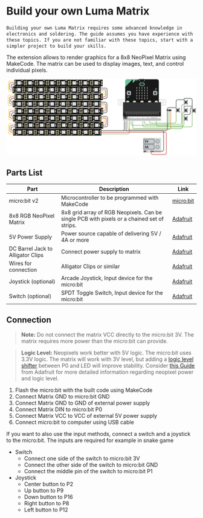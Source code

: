 # Build your own Luma Matrix

```admonish warning title="Advanced Knowledge Required"
Building your own Luma Matrix requires some advanced knowledge in electronics and soldering. The guide assumes you have experience with these topics. If you are not familiar with these topics, start with a simpler project to build your skills.
```

The extension allows to render graphics for a 8x8 NeoPixel Matrix using MakeCode. The matrix can be used to display images, text, and control individual pixels. 

![lumatrix-schematic](../assets/lumatrix-schematic-extended.png)

## Parts List

| Part | Description | Link |
|-------------|---------------|---------------|
| micro:bit v2 | Microcontroller to be programmed with MakeCode | [micro:bit](https://microbit.org/buy/) |
| 8x8 RGB NeoPixel Matrix | 8x8 grid array of RGB Neopixels. Can be single PCB with pixels or a chained set of strips. | [Adafruit](https://www.adafruit.com/product/1487) |
| 5V Power Supply | Power source capable of delivering 5V / 4A or more | [Adafruit](https://www.adafruit.com/product/1466) |
| DC Barrel Jack to Alligator Clips | Connect power supply to matrix | [Adafruit](https://www.adafruit.com/product/1328) |
| Wires for connection |  Alligator Clips or similar | [Adafruit](https://www.adafruit.com/product/1008) |
| Joystick (optional) | Arcade Joystick, Input device for the micro:bit | [Adafruit](https://www.adafruit.com/product/480) |
| Switch (optional) | SPDT Toggle Switch, Input device for the micro:bit | [Adafruit](https://www.adafruit.com/product/3221) |

## Connection
> **Note:** Do not connect the matrix VCC directly to the micro:bit 3V. The matrix requires more power than the micro:bit can provide.

> **Logic Level:** Neopixels work better with 5V logic. The micro:bit uses 3.3V logic. The matrix will work with 3V level, but adding a [logic level shifter](https://www.instructables.com/A-Quick-Guide-on-Logic-Level-Shifting/) between P0 and LED will improve stability. Consider [this Guide](https://learn.adafruit.com/adafruit-neopixel-uberguide/powering-neopixels) from Adafruit for more detailed information regarding neopixel power and logic level.

1. Flash the micro:bit with the built code using MakeCode
2. Connect Matrix GND to micro:bit GND
3. Connect Matrix GND to GND of external power supply
4. Connect Matrix DIN to micro:bit P0
5. Connect Matrix VCC to VCC of external 5V power supply
6. Connect micro:bit to computer using USB cable

If you want to also use the input methods, connect a switch and a joystick to the micro:bit. The inputs are required for example in snake game
- Switch
    - Connect one side of the switch to micro:bit 3V
    - Connect the other side of the switch to micro:bit GND
    - Connect the middle pin of the switch to micro:bit P1
- Joystick 
    - Center button to P2
    - Up button to P9
    - Down button to P16
    - Right button to P8
    - Left button to P12